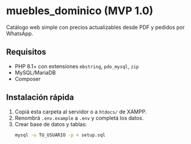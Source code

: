 # muebles_dominico (MVP 1.0)

Catálogo web simple con precios actualizables desde PDF y pedidos por WhatsApp.

## Requisitos
- PHP 8.1+ con extensiones `mbstring`, `pdo_mysql`, `zip`
- MySQL/MariaDB
- Composer

## Instalación rápida
1. Copiá esta carpeta al servidor o a `htdocs/` de XAMPP.
2. Renombrá `.env.example` a `.env` y completá los datos.
3. Crear base de datos y tablas:
   ```bash
   mysql -u TU_USUARIO -p < setup.sql
